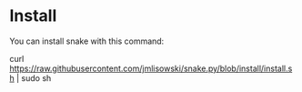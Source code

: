# Install
You can install snake with this command:

curl https://raw.githubusercontent.com/jmlisowski/snake.py/blob/install/install.sh | sudo sh

